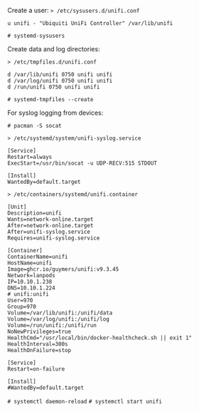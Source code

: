 
Create a user:
`> /etc/sysusers.d/unifi.conf`
```
u unifi - "Ubiquiti UniFi Controller" /var/lib/unifi
```
`# systemd-sysusers`

Create data and log directories:

`> /etc/tmpfiles.d/unifi.conf`
```
d /var/lib/unifi 0750 unifi unifi
d /var/log/unifi 0750 unifi unifi
d /run/unifi 0750 unifi unifi
```
`# systemd-tmpfiles --create`

For syslog logging from devices:

`# pacman -S socat`

`> /etc/systemd/system/unifi-syslog.service`
```
[Service]
Restart=always
ExecStart=/usr/bin/socat -u UDP-RECV:515 STDOUT

[Install]
WantedBy=default.target
```

`> /etc/containers/systemd/unifi.container`
```
[Unit]
Description=unifi
Wants=network-online.target
After=network-online.target
After=unifi-syslog.service
Requires=unifi-syslog.service

[Container]
ContainerName=unifi
HostName=unifi
Image=ghcr.io/guymers/unifi:v9.3.45
Network=lanpods
IP=10.10.1.238
DNS=10.10.1.224
# unifi:unifi
User=970
Group=970
Volume=/var/lib/unifi:/unifi/data
Volume=/var/log/unifi:/unifi/log
Volume=/run/unifi:/unifi/run
NoNewPrivileges=true
HealthCmd="/usr/local/bin/docker-healthcheck.sh || exit 1"
HealthInterval=300s
HealthOnFailure=stop

[Service]
Restart=on-failure

[Install]
#WantedBy=default.target
```

`# systemctl daemon-reload`
`# systemctl start unifi`
